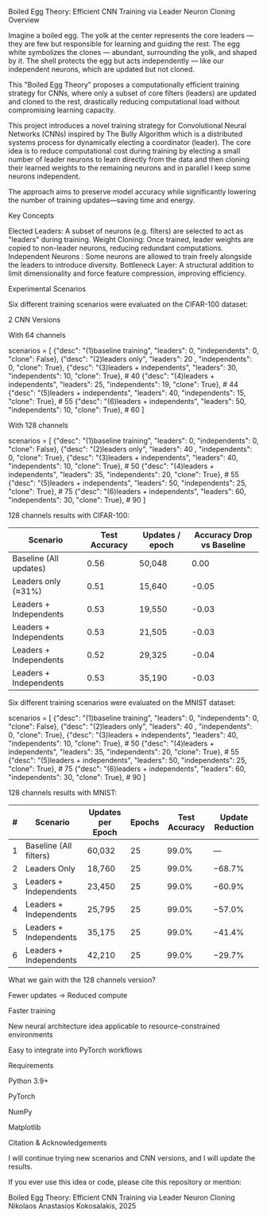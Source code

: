 Boiled Egg Theory: Efficient CNN Training via Leader Neuron Cloning
Overview

Imagine a boiled egg.
The yolk at the center represents the core leaders — they are few but responsible for learning and guiding the rest.
The egg white symbolizes the clones — abundant, surrounding the yolk, and shaped by it.
The shell protects the egg but acts independently — like our independent neurons, which are updated but not cloned.

This "Boiled Egg Theory" proposes a computationally efficient training strategy for CNNs, 
where only a subset of core filters (leaders) are updated and cloned to the rest, 
drastically reducing computational load without compromising learning capacity.

This project introduces a novel training strategy for Convolutional Neural Networks (CNNs) inspired by 
The Bully Algorithm which is a distributed systems process for dynamically electing a coordinator (leader). 
The core idea is to reduce computational cost during training by electing a small number of leader neurons to learn directly from the data 
and then cloning their learned weights to the remaining neurons and in parallel I keep some neurons independent.

The approach aims to preserve model accuracy while significantly lowering the number of training updates—saving time and energy.

Key Concepts

Elected Leaders: A subset of neurons (e.g. filters) are selected to act as "leaders" during training.
Weight Cloning: Once trained, leader weights are copied to non-leader neurons, reducing redundant computations.
Independent Neurons : Some neurons are allowed to train freely alongside the leaders to introduce diversity.
Bottleneck Layer: A structural addition to limit dimensionality and force feature compression, improving efficiency.

Experimental Scenarios

Six different training scenarios were evaluated on the CIFAR-100 dataset:

2 CNN Versions

With 64 channels

scenarios = [
    {"desc": "(1)baseline training", "leaders": 0, "independents": 0, "clone": False},
    {"desc": "(2)leaders only", "leaders": 20 , "independents": 0, "clone": True},
    {"desc": "(3)leaders + independents", "leaders": 30, "independents": 10, "clone": True},  # 40
    {"desc": "(4)leaders + independents", "leaders": 25, "independents": 19, "clone": True},  # 44
    {"desc": "(5)leaders + independents", "leaders": 40, "independents": 15, "clone": True},  # 55
    {"desc": "(6)leaders + independents", "leaders": 50, "independents": 10, "clone": True},  # 60
]

With 128 channels

scenarios = [
    {"desc": "(1)baseline training", "leaders": 0, "independents": 0, "clone": False},
    {"desc": "(2)leaders only", "leaders": 40 , "independents": 0, "clone": True},
    {"desc": "(3)leaders + independents", "leaders": 40, "independents": 10, "clone": True},  # 50
    {"desc": "(4)leaders + independents", "leaders": 35, "independents": 20, "clone": True},  # 55
    {"desc": "(5)leaders + independents", "leaders": 50, "independents": 25, "clone": True},  # 75
    {"desc": "(6)leaders + independents", "leaders": 60, "independents": 30, "clone": True},  # 90
]

128 channels results with CIFAR-100:

| Scenario                 | Test Accuracy |Updates / epoch |Accuracy Drop vs Baseline |
|--------------------------|---------------|----------------|--------------------------|
| Baseline (All updates)   | 0.56          | 50,048         | 0.00                     |
| Leaders only (≈31%)      | 0.51          | 15,640         | -0.05                    |
| Leaders + Independents   | 0.53          | 19,550         | -0.03                    |
| Leaders + Independents   | 0.53          | 21,505         | -0.03                    |
| Leaders + Independents   | 0.52          | 29,325         | -0.04                    |
| Leaders + Independents   | 0.53          | 35,190         | -0.03                    |

Six different training scenarios were evaluated on the MNIST dataset:



scenarios = [
    {"desc": "(1)baseline training", "leaders": 0, "independents": 0, "clone": False},
    {"desc": "(2)leaders only", "leaders": 40 , "independents": 0, "clone": True},
    {"desc": "(3)leaders + independents", "leaders": 40, "independents": 10, "clone": True},  # 50
    {"desc": "(4)leaders + independents", "leaders": 35, "independents": 20, "clone": True},  # 55
    {"desc": "(5)leaders + independents", "leaders": 50, "independents": 25, "clone": True},  # 75
    {"desc": "(6)leaders + independents", "leaders": 60, "independents": 30, "clone": True},  # 90
]

128 channels results with MNIST:

| # |Scenario                 |Updates per Epoch |Epochs |Test Accuracy |Update Reduction |
|---|-------------------------|------------------|-------|--------------|-----------------|
| 1 | Baseline (All filters)  | 60,032           | 25    | 99.0%        | —               |
| 2 | Leaders Only            | 18,760           | 25    | 99.0%        | −68.7%          |
| 3 | Leaders + Independents  | 23,450           | 25    | 99.0%        | −60.9%          |
| 4 | Leaders + Independents  | 25,795           | 25    | 99.0%        | −57.0%          |
| 5 | Leaders + Independents  | 35,175           | 25    | 99.0%        | −41.4%          |
| 6 | Leaders + Independents  | 42,210           | 25    | 99.0%        | −29.7%          |

What we gain with the 128 channels version?

Fewer updates → Reduced compute

Faster training

New neural architecture idea applicable to resource-constrained environments

Easy to integrate into PyTorch workflows



Requirements

Python 3.9+

PyTorch

NumPy

Matplotlib

Citation & Acknowledgements

I will continue trying new scenarios and CNN versions, and I will update the results.

If you ever use this idea or code, please cite this repository or mention:

Boiled Egg Theory: Efficient CNN Training via Leader Neuron Cloning
Nikolaos Anastasios Kokosalakis, 2025